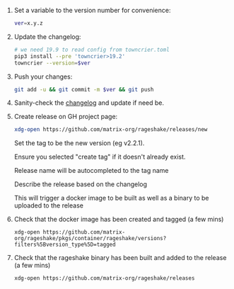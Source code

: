 1. Set a variable to the version number for convenience:
   ```sh
   ver=x.y.z
   ```
1. Update the changelog:
   ```sh
   # we need 19.9 to read config from towncrier.toml
   pip3 install --pre 'towncrier>19.2'
   towncrier --version=$ver
   ```
1. Push your changes:
   ```sh
   git add -u && git commit -m $ver && git push
   ```
1. Sanity-check the
   [changelog](https://github.com/matrix-org/rageshake/blob/master/CHANGES.md)
   and update if need be.
1. Create release on GH project page:
   ```sh
   xdg-open https://github.com/matrix-org/rageshake/releases/new
   ```
   Set the tag to be the new version (eg v2.2.1).
   
   Ensure you selected "create tag" if it doesn't already exist.
   
   Release name will be autocompleted to the tag name
   
   Describe the release based on the changelog
   
   This will trigger a docker image to be built as well as a binary to be uploaded to the release
1. Check that the docker image has been created and tagged (a few mins)
   ```
   xdg-open https://github.com/matrix-org/rageshake/pkgs/container/rageshake/versions?filters%5Bversion_type%5D=tagged
   ```
1. Check that the rageshake binary has been built and added to the release (a few mins)
   ```
   xdg-open https://github.com/matrix-org/rageshake/releases
   ```
